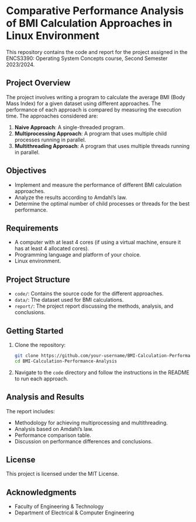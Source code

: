 # Comparative Performance Analysis of BMI Calculation Approaches in Linux Environment

This repository contains the code and report for the project assigned in the ENCS3390: Operating System Concepts course, Second Semester 2023/2024.

## Project Overview

The project involves writing a program to calculate the average BMI (Body Mass Index) for a given dataset using different approaches. The performance of each approach is compared by measuring the execution time. The approaches considered are:

1. **Naive Approach**: A single-threaded program.
2. **Multiprocessing Approach**: A program that uses multiple child processes running in parallel.
3. **Multithreading Approach**: A program that uses multiple threads running in parallel.

## Objectives

- Implement and measure the performance of different BMI calculation approaches.
- Analyze the results according to Amdahl’s law.
- Determine the optimal number of child processes or threads for the best performance.

## Requirements

- A computer with at least 4 cores (if using a virtual machine, ensure it has at least 4 allocated cores).
- Programming language and platform of your choice.
- Linux environment.

## Project Structure

- `code/`: Contains the source code for the different approaches.
- `data/`: The dataset used for BMI calculations.
- `report/`: The project report discussing the methods, analysis, and conclusions.

## Getting Started

1. Clone the repository:
    ```bash
    git clone https://github.com/your-username/BMI-Calculation-Performance-Analysis.git
    cd BMI-Calculation-Performance-Analysis
    ```

2. Navigate to the `code` directory and follow the instructions in the README to run each approach.

## Analysis and Results

The report includes:

- Methodology for achieving multiprocessing and multithreading.
- Analysis based on Amdahl’s law.
- Performance comparison table.
- Discussion on performance differences and conclusions.

## License

This project is licensed under the MIT License.

## Acknowledgments

- Faculty of Engineering & Technology
- Department of Electrical & Computer Engineering
